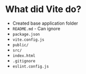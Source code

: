 # What did Vite do?

- Created base application folder
- `README.md` - Can ignore
- `package.json`
- `vite.config.js`
- `public/`
- `src/`
- `index.html`
- `.gitignore`
- `eslint.config.js`

